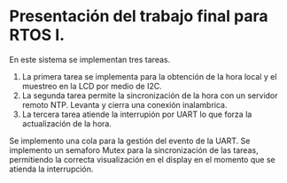 # Presentación del trabajo final para RTOS I.

En este sistema se implementan tres tareas.

1. La primera tarea se implementa para la obtención de la hora local y el muestreo en la LCD por medio de I2C.
2. La segunda tarea permite la sincronización de la hora con un servidor remoto NTP. Levanta y cierra una conexión inalambrica.
3. La tercera tarea atiende la interrupión por UART lo que forza la actualización de la hora.

Se implemento una cola para la gestión del evento de la UART.
Se implemento un semaforo Mutex para la sincronización de las tareas, permitiendo la correcta visualización en el display en el momento que se atienda la interrupción.
